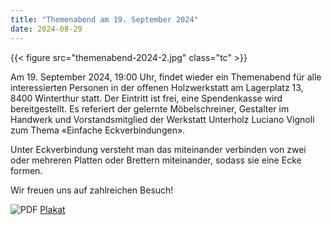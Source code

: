 ```yaml
---
title: "Themenabend am 19. September 2024"
date: 2024-08-29
---
```


{{< figure src="themenabend-2024-2.jpg" class="tc" >}}

Am 19. September 2024, 19:00 Uhr, findet wieder ein Themenabend für alle interessierten Personen in der offenen Holzwerkstatt am Lagerplatz 13, 8400 Winterthur statt. Der Eintritt ist frei, eine Spendenkasse wird bereitgestellt. Es referiert der gelernte Möbelschreiner, Gestalter im Handwerk und Vorstandsmitglied der Werkstatt Unterholz Luciano Vignoli zum Thema «Einfache Eckverbindungen».

Unter Eckverbindung versteht man das miteinander verbinden von zwei oder mehreren Platten oder Brettern miteinander, sodass sie eine Ecke formen.

Wir freuen uns auf zahlreichen Besuch!

![PDF](/images/pdf.png) [Plakat](themenabend-2024-2.pdf)
